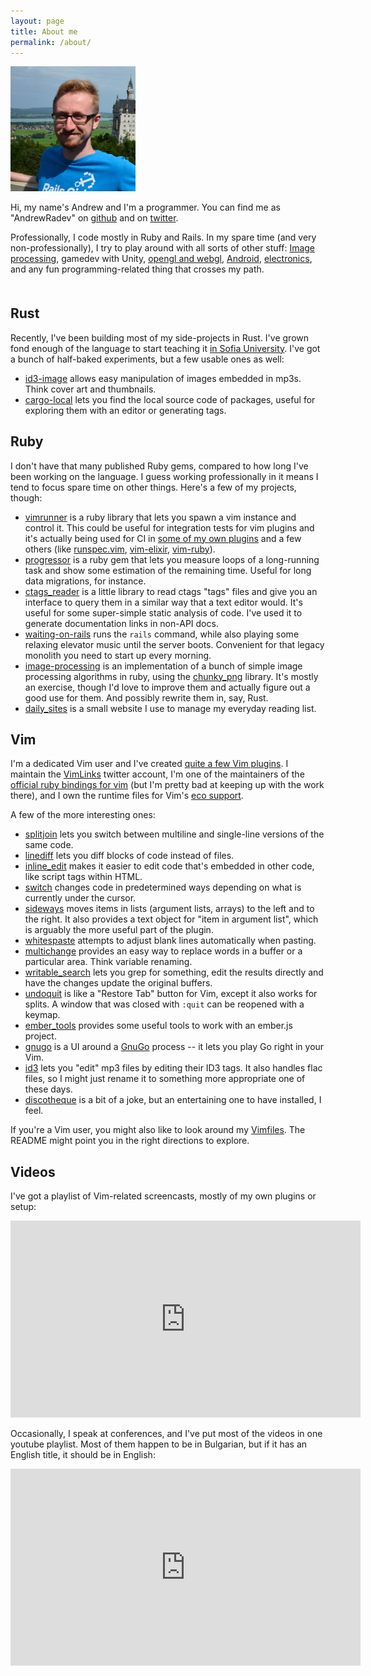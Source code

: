 ```yaml
---
layout: page
title: About me
permalink: /about/
---
```


<img class="about-image" src="/images/avatar_castle.png" alt="Hello, there" />

Hi, my name's Andrew and I'm a programmer. You can find me as "AndrewRadev" on [github](http://github.com/AndrewRadev) and on [twitter](http://twitter.com/AndrewRadev).

Professionally, I code mostly in Ruby and Rails. In my spare time (and very non-professionally), I try to play around with all sorts of other stuff: [Image processing](https://github.com/AndrewRadev/image-processing), gamedev with Unity, [opengl and webgl](https://github.com/AndrewRadev/green-cubes), [Android](https://github.com/AndrewRadev/android_notes), [electronics](http://andrewradev.com/2012/01/08/first-steps-with-arduino/), and any fun programming-related thing that crosses my path.

<div style="clear: both; margin-top: 50px;"></div>

## Rust

Recently, I've been building most of my side-projects in Rust. I've grown fond enough of the language to start teaching it [in Sofia University](https://fmi.rust-lang.bg/). I've got a bunch of half-baked experiments, but a few usable ones as well:

- [id3-image](https://github.com/AndrewRadev/id3-image) allows easy manipulation of images embedded in mp3s. Think cover art and thumbnails.
- [cargo-local](https://github.com/AndrewRadev/cargo-local) lets you find the local source code of packages, useful for exploring them with an editor or generating tags.

## Ruby

I don't have that many published Ruby gems, compared to how long I've been working on the language. I guess working professionally in it means I tend to focus spare time on other things. Here's a few of my projects, though:

- [vimrunner](https://github.com/AndrewRadev/Vimrunner) is a ruby library that lets you spawn a vim instance and control it. This could be useful for integration tests for vim plugins and it's actually being used for CI in [some of my own plugins](http://travis-ci.org/#!/AndrewRadev/splitjoin.vim) and a few others (like [runspec.vim](http://travis-ci.org/#!/mudge/runspec.vim), [vim-elixir](https://github.com/elixir-editors/vim-elixir), [vim-ruby](https://github.com/vim-ruby/vim-ruby)).
- [progressor](https://github.com/AndrewRadev/progressor) is a ruby gem that lets you measure loops of a long-running task and show some estimation of the remaining time. Useful for long data migrations, for instance.
- [ctags_reader](https://github.com/AndrewRadev/ctags_reader) is a little library to read ctags "tags" files and give you an interface to query them in a similar way that a text editor would. It's useful for some super-simple static analysis of code. I've used it to generate documentation links in non-API docs.
- [waiting-on-rails](https://github.com/AndrewRadev/waiting-on-rails) runs the `rails` command, while also playing some relaxing elevator music until the server boots. Convenient for that legacy monolith you need to start up every morning.
- [image-processing](https://github.com/AndrewRadev/image-processing) is an implementation of a bunch of simple image processing algorithms in ruby, using the [chunky_png](https://github.com/wvanbergen/chunky_png) library. It's mostly an exercise, though I'd love to improve them and actually figure out a good use for them. And possibly rewrite them in, say, Rust.
- [daily_sites](http://daily-sites.andrewradev.com) is a small website I use to manage my everyday reading list.

## Vim

I'm a dedicated Vim user and I've created [quite a few Vim plugins](http://www.vim.org/account/profile.php?user_id=31799). I maintain the [VimLinks](https://twitter.com/vimlinks) twitter account, I'm one of the maintainers of the [official ruby bindings for vim](https://github.com/vim-ruby/vim-ruby) (but I'm pretty bad at keeping up with the work there), and I own the runtime files for Vim's [eco support](https://github.com/AndrewRadev/vim-eco).

A few of the more interesting ones:

- [splitjoin](https://github.com/AndrewRadev/splitjoin.vim) lets you switch between multiline and single-line versions of the same code.
- [linediff](https://github.com/AndrewRadev/linediff.vim) lets you diff blocks of code instead of files.
- [inline_edit](https://github.com/AndrewRadev/inline_edit.vim) makes it easier to edit code that's embedded in other code, like script tags within HTML.
- [switch](https://github.com/AndrewRadev/switch.vim) changes code in predetermined ways depending on what is currently under the cursor.
- [sideways](https://github.com/AndrewRadev/sideways.vim) moves items in lists (argument lists, arrays) to the left and to the right. It also provides a text object for "item in argument list", which is arguably the more useful part of the plugin.
- [whitespaste](https://github.com/AndrewRadev/whitespaste.vim) attempts to adjust blank lines automatically when pasting.
- [multichange](https://github.com/AndrewRadev/multichange.vim) provides an easy way to replace words in a buffer or a particular area. Think variable renaming.
- [writable_search](https://github.com/AndrewRadev/writable_search.vim) lets you grep for something, edit the results directly and have the changes update the original buffers.
- [undoquit](https://github.com/AndrewRadev/undoquit.vim) is like a "Restore Tab" button for Vim, except it also works for splits. A window that was closed with `:quit` can be reopened with a keymap.
- [ember_tools](https://github.com/AndrewRadev/ember_tools.vim) provides some useful tools to work with an ember.js project.
- [gnugo](https://github.com/AndrewRadev/gnugo.vim) is a UI around a [GnuGo](https://www.gnu.org/software/gnugo/) process -- it lets you play Go right in your Vim.
- [id3](https://github.com/AndrewRadev/id3.vim) lets you "edit" mp3 files by editing their ID3 tags. It also handles flac files, so I might just rename it to something more appropriate one of these days.
- [discotheque](https://github.com/AndrewRadev/discotheque.vim) is a bit of a joke, but an entertaining one to have installed, I feel.

If you're a Vim user, you might also like to look around my [Vimfiles](https://github.com/AndrewRadev/Vimfiles). The README might point you in the right directions to explore.

## Videos

I've got a playlist of Vim-related screencasts, mostly of my own plugins or setup:

<iframe width="560" height="315" src="https://www.youtube.com/embed/videoseries?list=PL_pobXkumxw6uu-IVW2j5LfCmjNzoIjip" frameborder="0" allow="autoplay; encrypted-media" allowfullscreen></iframe>

Occasionally, I speak at conferences, and I've put most of the videos in one youtube playlist. Most of them happen to be in Bulgarian, but if it has an English title, it should be in English:

<iframe width="560" height="315" src="https://www.youtube.com/embed/videoseries?list=PL_pobXkumxw7yYW0_bmPY-uk0XkwoRgtK" frameborder="0" allow="autoplay; encrypted-media" allowfullscreen></iframe>
